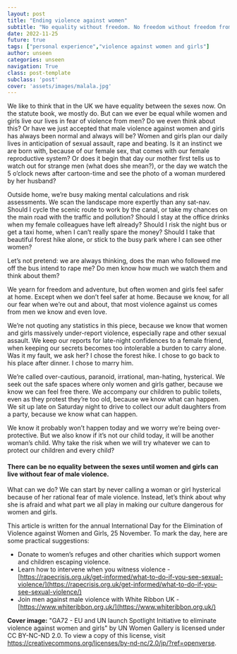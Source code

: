 ```yaml
---
layout: post
title: "Ending violence against women"
subtitle: "No equality without freedom. No freedom without freedom from fear of male violence"
date: 2022-11-25
future: true
tags: ["personal experience","violence against women and girls"]
author: unseen
categories: unseen
navigation: True
class: post-template
subclass: 'post'
cover: 'assets/images/malala.jpg'
---
```


We like to think that in the UK we have equality between the sexes now. On the statute book, we mostly do. But can we ever be equal while women and girls live our lives in fear of violence from men? Do we even think about this? Or have we just accepted that male violence against women and girls has always been normal and always will be? Women and girls plan our daily lives in anticipation of sexual assault, rape and beating. Is it an instinct we are born with, because of our female sex, that comes with our female reproductive system? Or does it begin that day our mother first tells us to watch out for strange men (what does she mean?), or the day we watch the 5 o’clock news after cartoon-time and see the photo of a woman murdered by her husband?

Outside home, we’re busy making mental calculations and risk assessments. We scan the landscape more expertly than any sat-nav. Should I cycle the scenic route to work by the canal, or take my chances on the main road with the traffic and pollution? Should I stay at the office drinks when my female colleagues have left already? Should I risk the night bus or get a taxi home, when I can’t really spare the money? Should I take that beautiful forest hike alone, or stick to the busy park where I can see other women?

Let’s not pretend: we are always thinking, does the man who followed me off the bus intend to rape me? Do men know how much we watch them and think about them?

We yearn for freedom and adventure, but often women and girls feel safer at home. Except when we don’t feel safer at home. Because we know, for all our fear when we’re out and about, that most violence against us comes from men we know and even love.

We’re not quoting any statistics in this piece, because we know that women and girls massively under-report violence, especially rape and other sexual assault. We keep our reports for late-night confidences to a female friend, when keeping our secrets becomes too intolerable a burden to carry alone. Was it my fault, we ask her? I chose the forest hike. I chose to go back to his place after dinner. I chose to marry him.

We’re called over-cautious, paranoid, irrational, man-hating, hysterical. We seek out the safe spaces where only women and girls gather, because we know we can feel free there. We accompany our children to public toilets, even as they protest they’re too old, because we know what can happen. We sit up late on Saturday night to drive to collect our adult daughters from a party, because we know what can happen. 

We know it probably won’t happen today and we worry we’re being over-protective. But we also know if it’s not our child today, it will be another woman’s child. Why take the risk when we will try whatever we can to protect our children and every child?

#### There can be no equality between the sexes until women and girls can live without fear of male violence.

What can we do? We can start by never calling a woman or girl hysterical because of her rational fear of male violence. Instead, let’s think about why she is afraid and what part we all play in making our culture dangerous for women and girls. 

This article is written for the annual International Day for the Elimination of Violence against Women and Girls, 25 November.  To mark the day, here are some practical suggestions: 

- Donate to women’s refuges and other charities which support women and children escaping violence. 
- Learn how to intervene when you witness violence - [https://rapecrisis.org.uk/get-informed/what-to-do-if-you-see-sexual-violence/](https://rapecrisis.org.uk/get-informed/what-to-do-if-you-see-sexual-violence/)
- Join men against male violence with White Ribbon UK - [https://www.whiteribbon.org.uk/](https://www.whiteribbon.org.uk/)

**Cover image:** "GA72 - EU and UN launch Spotlight Initiative to eliminate violence against women and girls" by UN Women Gallery is licensed under CC BY-NC-ND 2.0. To view a copy of this license, visit https://creativecommons.org/licenses/by-nd-nc/2.0/jp/?ref=openverse. 